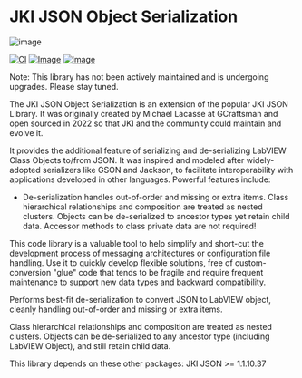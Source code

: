 # JKI JSON Object Serialization

![image](https://github.com/JKISoftware/JKI-JSON-Object-Serialization/assets/381432/c2b9f1a4-3813-4c1a-84ae-ab18b6df4b66)

[![CI](https://github.com/JKISoftware/JKI-JSON-Object-Serialization/actions/workflows/ci.yml/badge.svg)](https://github.com/JKISoftware/JKI-JSON-Object-Serialization/actions/workflows/ci.yml)
[![Image](https://www.vipm.io/package/gcraftsman_lib_json_object_serialization/badge.svg?metric=installs)](https://www.vipm.io/package/gcraftsman_lib_json_object_serialization/)
[![Image](https://www.vipm.io/package/gcraftsman_lib_json_object_serialization/badge.svg?metric=stars)](https://www.vipm.io/package/gcraftsman_lib_json_object_serialization/)

Note: This library has not been actively maintained and is undergoing upgrades. Please stay tuned.

The JKI JSON Object Serialization is an extension of the popular JKI JSON Library.  It was originally created by Michael Lacasse at GCraftsman and open sourced in 2022 so that JKI and the community could maintain and evolve it.

It provides the additional feature of serializing and de-serializing LabVIEW Class Objects to/from JSON.  It was inspired and modeled after widely-adopted serializers like GSON and Jackson, to facilitate interoperability with applications developed in other languages.
Powerful features include:

- De-serialization handles out-of-order and missing or extra items. Class hierarchical relationships and composition are treated as nested clusters. Objects can be de-serialized to ancestor types yet retain child data. Accessor methods to class private data are not required!

This code library is a valuable tool to help simplify and short-cut the development process of  messaging architectures or configuration file handling.  Use it to quickly develop flexible solutions, free of custom-conversion "glue" code that tends to be fragile and require frequent maintenance to support new data types and backward compatibility.

Performs best-fit de-serialization to convert JSON to LabVIEW object, cleanly handling out-of-order and missing or extra items.

Class hierarchical relationships and composition are treated as nested clusters.
Objects can be de-serialized to any ancestor type (including LabVIEW Object), and still retain child data.

This library depends on these other packages:
JKI JSON >= 1.1.10.37
